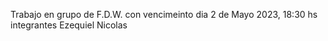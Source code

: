 Trabajo en grupo de F.D.W. con vencimeinto dia 2 de Mayo 2023, 18:30 hs
integrantes
Ezequiel
Nicolas
